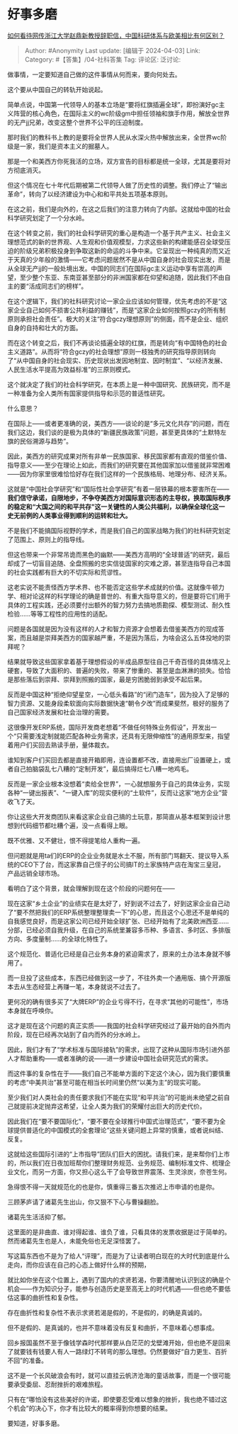 # 好事多磨
[如何看待网传浙江大学赵鼎新教授辞职信，中国科研体系与欧美相比有何区别？](https://www.zhihu.com/question/649881044/answer/3443258460)

> Author: #Anonymity
> Last update: [编辑于 2024-04-03]
> Link:
> Category: #【答集】/04-社科答集 
> Tag: 
> 评论区:
> 泛讨论:

做事情，一定要知道自己做的这件事情从何而来，要向何处去。

这个要从中国自己的转轨开始说起。

简单点说，中国第一代领导人的基本立场是“要将红旗插遍全球”，即扮演好gc主义阵营的核心角色，在国际主义的wc阶级gm中担任领袖和旗手作用，解放全世界的无产jj兄弟，改变这整个世界不公平的压迫制度。

那时我们的教科书上教的是要将全世界人民从水深火热中解放出来，全世界wc阶级是一家，我们是资本主义的掘墓人。

那是一个和美西方你死我活的立场，双方宣告的目标都是统一全球，尤其是要将对方彻底消灭。

但这个情况在七十年代后期被第二代领导人做了历史性的调整。我们停止了“输出革命”，转向了以经济建设为中心和和平共处五项基本原则。

在这之前，我们是向外的，在这之后我们的注意力转向了内部。这就给中国的社会科学研究划定了一个分水岭。

在这个转变之前，我们的社会科学研究的重心是构造一个基于共产主义、社会主义理想范式的新的世界观、人生观和价值观模型，力求这些新的构建能感召全球受压迫的阶级兄弟积极投身到争取这新的命运的斗争中来。它呈现出一种纯真的而又近于天真的少年般的激情——它考虑问题居然不是从中国自身的社会现实出发，而是从全球无产jj的一般处境出发。中国的同志们在国际gc主义运动中享有崇高的声望，至少整个东亚、东南亚甚至部分的非洲国家都在仰望和追随，因此我们不由自主的要“活成同志们的榜样”。

在这个逻辑下，我们的社科研究讨论一家企业应该如何管理，优先考虑的不是“这家企业自己如何不损害公共利益的赚钱”，而是“这家企业如何按照gczy的所有制原则承担社会责任”。极大的关注“符合gczy理想原则”的侧面，而不是企业、组织自身的自持和壮大的方面。

而在这个转变之后，我们不再谈论插遍全球的红旗，而是转向“有中国特色的社会主义道路”。从而将“符合gczy的社会理想”原则一枝独秀的研究指导原则转向了“从中国自身的社会现实、历史现状出发因地制宜、因时制宜”、“以经济发展、人民生活水平提高为效益标准”的三原则模式。

这个就决定了我们的社会科学研究，在本质上是一种中国研究、民族研究，而不是一种准备为全人类所有国家提供指导和示范的普适性研究。

什么意思？

在国际上——或者更准确的说，美西方——谈论的是“多元文化共存”的问题，而在我们这边，我们谈的是极为具体的“新疆民族政策”问题，甚至更具体的“土默特左旗的民俗溯源与趋势”。

因此，美西方的研究成果对所有非单一民族国家、移民国家都有直观的借鉴价值、指导意义——至少在理论上如此，而我们的研究要在其他国家加以借鉴就非常困难——因为你家里很难恰恰好存在我们这样的一个民族格局、地理分布、经济关系。

这就是“中国社会学研究”和“国际性社会学研究”有着一层铁幕的根本要害所在——**我们信守承诺，自限地步，不争夺美西方对国际意识形态的主导权，换取国际秩序的稳定和“大国之间的和平共存”这一关键性的人类公共福利，以确保全球化这一史无前例的人类事业得到顺利的运转和壮大。**

不是我们不能搞国际视野的学术，而是我们自己的国家战略为我们的社科研究划定了范围上、原则上的指导线。

但这也带来一个非常吊诡而黑色的幽默——美西方高明的“全球普适”的研究，最后却成了一切盲目追随、全盘照搬的忠实信徒国家的灾难之源，甚至连指导自己本国的社会实践都有巨大的不切实际和荒谬性。

这老实说不能责怪西方学术界、也不能否定这些学术成就的价值。这就像牛顿力学、相对论这样的科学理论的确是普世的、有重大指导意义的，但是要将它们用于具体的工程实践，还必须要付出额外的智力努力去搞地质勘探、模型测试、耐久性检验……等等工程性的应用性的适配。

问题是各国就是因为没有这样的人才和智力资源才会想着去借鉴美西方的现成答案，而且越是崇拜美西方的国家越严重，不是因为落后，为啥会这么五体投地的崇拜呢？

结果就导致这些国家拿着基于理想假设的半成品原型往自己千奇百怪的具体情况上硬套，导致了大面积的、普遍的失败，带来了惨重的、甚至是血淋淋的损失。恰恰是那些落后到崇拜、崇拜到照搬的国家，最是穷困脆弱到承受不起后果。

反而是中国这种“拒绝仰望星空，一心低头看路”的“闭门造车”，因为投入了足够的智力资源、又能身段柔软面向实际数据快速“朝令夕改”而成果斐然，极好的服务了自己国家经济发展和社会治理的需要。

这很像开发ERP系统，国际开发商老想着“不做任何特殊业务假设”，开发出一个“只需要浅定制就能匹配各种业务需求，还具有无限伸缩性”的通用原型来，指望着用户们买回去熟读手册，量体裁衣。

谁知到客户们买回去都是直接开箱即用，连设置都不改，直接用出厂设置硬上，或者自己拍脑袋乱七八糟的“定制开发”，最后搞得烂七八糟一地鸡毛。

反而是一家企业根本没想着“卖给全世界”，一心就想服务于自己的具体业务，实现各种“一键出报表”、“一键入库”的现实便利的“土软件”，反而让这家“地方企业”营收飞了天。

你让这些大开发商团队来看这家企业自己搞的土玩意，那简直从基本框架到设计思想到代码细节都吐糟个遍，没一点看得上眼。

既不优雅、又不健壮，恨不得提笔给人重构一遍。

但问题就是用ta们的ERP的企业业务就是水土不服，所有部门骂翻天、提议导入系统的CEO下了台，而这家靠自己侄子的公司搞IT的土家族特产店在淘宝三皇冠，产品远销全球市场。

看明白了这个背景，就会理解到现在这个阶段的问题何在——

现在这家“乡土企业”的业绩实在是太好了，好到说不过去了，好到这家企业自己动了“要不然把我们的ERP系统整理整理卖一下”的心思，而且这个心思还不是单纯的自我感觉良好，而是这家公司已经开始全球扩张、已经开始有了北美欧洲西亚……分部，已经必须自我升级，在自己的系统里兼容多币种、多语言、多时区、多排版方向、多度量制……的全球化特性了。

这个规范化、普适化已经是自己业务本身的紧迫需求了，原来的土办法本身就不够用了。

而一旦投了这些成本，东西已经做到这一步了，不往外卖一个通用版、搞个开源版本去从生态经营上再赚一笔，本身就说不过去了。

更何况的确有很多买了“大牌ERP”的企业亏得不行，在寻求“其他的可能性”，市场本身就在呼唤你。

这才是现在这个问题的真正实质——我国的社会科学研究经过了最开始的自外而内阶段，现在已经再次站到了自内而外的分水岭上。

因此，我们才有了“学术标准与国际接轨”的需求，出现了这种从国际市场引进外部人才帮助重构——或者准确的说——进一步建设中国社会研究范式的需求。

而这件事的复杂性在于——我们自己不能单方面的下定这个决心，因为我们要慎重的考虑“中美共治”甚至可能在相当长时间里仍然“以美为主”的现实可能。

至少我们对人类社会的责任要求我们不能在实现“和平共治”的可能尚未绝望之前自己就提前决定抛弃这希望，让全人类为我们的荣耀付出巨大的历史代价。

因此我们在“要不要国际化”，“要不要在全球推行中国式治理范式”，“要不要为全球提供普适化的中国模式的全套理论”这些关键问题上异常的慎重，或者说纠结、反复。

这就给这些国际引进的“上市指导”团队们巨大的困扰。请我们来，是来帮你们上市的，所以我们在日夜加班帮你们整理财务规范、业务规范、编制标准文件、梳理企业文化，而另一方面，你又担心这么干了会导致世界震荡、生灵涂炭，奈苍生何。

急得恨不得一天就规范化的也是你，慎重得三番五次推迟上市申请的也是你。

三顾茅庐请了诸葛先生出山，你又狠不下心与曹操翻脸。

诸葛先生活活抑了郁。

这里面的是非曲直、谁对得起谁、谁负了谁，只看具体的发票收据是过于简单的。然而诸葛先生也是人，未能免俗也无足深怪罢了。

写这篇东西也不是为了给人“评理”，而是为了让读者明白现在的大时代到底是什么走向，而你应该在自己的心态上做好什么样的预期，

就比如你坐在这个位置上，遇到了国内的求贤若渴，你要清醒地认识到这的确是个机会——作为知识分子，能参与创造历史是至高无上的时代机遇——但也绝不要低估这事的曲折性和复杂性。

存在曲折性和复杂性不表示求贤若渴是假的，不是假的，的确是真诚的。

但不是假的、是真诚的，也并不意味着没有反复和曲折，不意味着心想事成。

回乡报国虽然不至于像钱学森时代那样要从白茫茫的戈壁滩开始，但也绝不是回来了就要钱有钱要人有人一路绿灯不转弯的那么理想。仍然要做好“自力更生、百折不回”的准备。

这不是一个长风破浪会有时，就可以直挂云帆济沧海的童话故事，而是一个很可能要承受委屈、忍耐挫折的艰难旅程。

只有在“哪怕没有这些美好的许诺，即使要忍受难以想象的挫折，我也绝不错过这个机会”的决心下，你才有比较大的概率得到你想要的结果。

要知道，好事多磨。